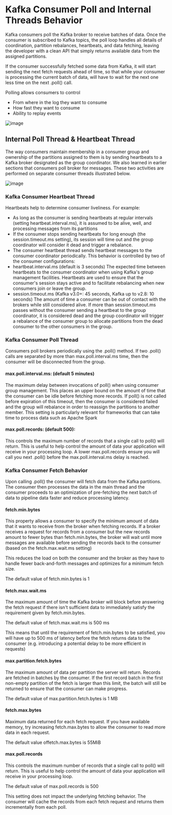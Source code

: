# Kafka Consumer Poll and Internal Threads Behavior
Kafka consumers poll the Kafka broker to receive batches of data. Once the consumer is subscribed to Kafka topics, the poll loop handles all details of coordination, partition rebalances, heartbeats, and data fetching, leaving the developer with a clean API that simply returns available data from the assigned partitions.

If the consumer successfully fetched some data from Kafka, it will start sending the next fetch requests ahead of time, so that while your consumer is processing the current batch of data, will have to wait for the next one less time on the next .poll() call.

Polling allows consumers to control
- From where in the log they want to consume
- How fast they want to consume
- Ability to replay events

![image](https://github.com/SbrTa/Notes/assets/8649145/f6baee3d-7d2f-4eea-a871-4bb18f174086)


## Internal Poll Thread & Heartbeat Thread
The way consumers maintain membership in a consumer group and ownership of the partitions assigned to them is by sending heartbeats to a Kafka broker designated as the group coordinator. We also learned in earlier sections that consumers poll broker for messages. These two activities are performed on separate consumer threads illustrated below.

![image](https://github.com/SbrTa/Notes/assets/8649145/bf57b2e5-382d-44f9-a83b-af7f7f32ef65)

### Kafka Consumer Heartbeat Thread

Heartbeats help to determine consumer liveliness. For example:
- As long as the consumer is sending heartbeats at regular intervals (setting heartbeat.interval.ms), it is assumed to be alive, well, and processing messages from its partitions
- If the consumer stops sending heartbeats for long enough (the session.timeout.ms setting), its session will time out and the group coordinator will consider it dead and trigger a rebalance.
- The consumer heartbeat thread sends heartbeat messages to the consumer coordinator periodically. This behavior is controlled by two of the consumer configurations:
- heartbeat.interval.ms (default is 3 seconds) The expected time between heartbeats to the consumer coordinator when using Kafka's group management facilities. Heartbeats are used to ensure that the consumer's session stays active and to facilitate rebalancing when new consumers join or leave the group.
- session.timeout.ms (Kafka v3.0+: 45 seconds, Kafka up to v2.8: 10 seconds) The amount of time a consumer can be out of contact with the brokers while still considered alive. If more than session.timeout.ms passes without the consumer sending a heartbeat to the group coordinator, it is considered dead and the group coordinator will trigger a rebalance of the consumer group to allocate partitions from the dead consumer to the other consumers in the group.

### Kafka Consumer Poll Thread
Consumers poll brokers periodically using the .poll() method. If two .poll() calls are separated by more than max.poll.interval.ms time, then the consumer will be disconnected from the group.

#### max.poll.interval.ms: (default 5 minutes) 
The maximum delay between invocations of poll() when using consumer group management. This places an upper bound on the amount of time that the consumer can be idle before fetching more records. If poll() is not called before expiration of this timeout, then the consumer is considered failed and the group will rebalance in order to reassign the partitions to another member. This setting is particularly relevant for frameworks that can take time to process data such as Apache Spark

#### max.poll.records: (default 500):
This controls the maximum number of records that a single call to poll() will return. This is useful to help control the amount of data your application will receive in your processing loop. A lower max.poll.records ensure you will call you next .poll() before the max.poll.interval.ms delay is reached.


### Kafka Consumer Fetch Behavior
Upon calling .poll() the consumer will fetch data from the Kafka partitions. The consumer then processes the data in the main thread and the consumer proceeds to an optimization of pre-fetching the next batch of data to pipeline data faster and reduce processing latency.


#### fetch.min.bytes
This property allows a consumer to specify the minimum amount of data that it wants to receive from the broker when fetching records. If a broker receives a request for records from a consumer but the new records amount to fewer bytes than fetch.min.bytes, the broker will wait until more messages are available before sending the records back to the consumer (based on the fetch.max.wait.ms setting)

This reduces the load on both the consumer and the broker as they have to handle fewer back-and-forth messages and optimizes for a minimum fetch size.

The default value of fetch.min.bytes is 1

#### fetch.max.wait.ms
The maximum amount of time the Kafka broker will block before answering the fetch request if there isn't sufficient data to immediately satisfy the requirement given by fetch.min.bytes.

The default value of fetch.max.wait.ms is 500 ms

This means that until the requirement of fetch.min.bytes to be satisfied, you will have up to 500 ms of latency before the fetch returns data to the consumer (e.g. introducing a potential delay to be more efficient in requests)


#### max.partition.fetch.bytes
The maximum amount of data per partition the server will return. Records are fetched in batches by the consumer. If the first record batch in the first non-empty partition of the fetch is larger than this limit, the batch will still be returned to ensure that the consumer can make progress.

The default value of max.partition.fetch.bytes is 1 MB

#### fetch.max.bytes
Maximum data returned for each fetch request. If you have available memory, try increasing fetch.max.bytes to allow the consumer to read more data in each request.

The default value offetch.max.bytes is 55MiB

#### max.poll.records
This controls the maximum number of records that a single call to poll() will return. This is useful to help control the amount of data your application will receive in your processing loop.

The default value of max.poll.records is 500

This setting does not impact the underlying fetching behavior. The consumer will cache the records from each fetch request and returns them incrementally from each poll.


